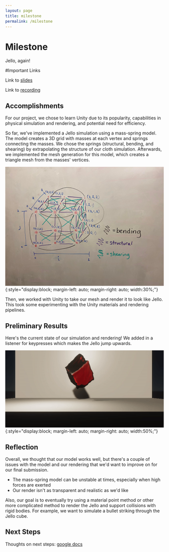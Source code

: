 ```yaml
---
layout: page
title: milestone
permalink: /milestone
---
```


# Milestone

Jello, again!

#Important Links

Link to [slides](https://docs.google.com/presentation/d/1J-ZRsWEHi880mus2ToZowTbxCG3dsnSCWVheXV5ZAUs/edit?usp=sharing)

Link to [recording](https://drive.google.com/file/d/104xV2tybstKLTo3hFu2rhBp1-Qv0Zhwe/view?usp=sharing)

## Accomplishments

For our project, we chose to learn Unity due to its popularity, capabilities in physical 
simulation and rendering, and potential need for efficiency.

So far, we've implemented a Jello simulation using a mass-spring model. The 
model creates a 3D grid with masses at each vertex and springs connecting
the masses. We chose the springs (structural, bending, and shearing) by extrapolating 
the structure of our cloth simulation. Afterwards, we implemented the mesh generation 
for this model, which creates a triangle mesh from the masses' vertices.

![springs](../assets/img/milestone/springs.jpeg){:style="display:block; margin-left: auto; margin-right: auto; width:30%;"}

Then, we worked with Unity to take our mesh and render it to look like Jello. This took 
some experimenting with the Unity materials and rendering pipelines.

## Preliminary Results
Here's the current state of our simulation and rendering! We added in a listener for 
keypresses which makes the Jello jump upwards.

![jello](../assets/img/milestone/jello.gif){:style="display:block; margin-left: auto; margin-right: auto; width:50%;"}

## Reflection
Overall, we thought that our model works well, but there's a couple of issues with the model and our rendering that we'd
want to improve on for our final submission.
- The mass-spring model can be unstable at times, especially when high forces are exerted
- Our render isn't as transparent and realistic as we'd like

Also, our goal is to eventually try using a material point method or other more complicated method to render the
Jello and support collisions with rigid bodies. For example, we want to simulate a bullet striking through
the Jello cube.

## Next Steps
Thoughts on next steps: [google docs](https://docs.google.com/document/d/1xE-Ep-xVdubuVbMepf2hA_PNwt-nN5Sp_7KV31qTvK4/edit?usp=sharing)

